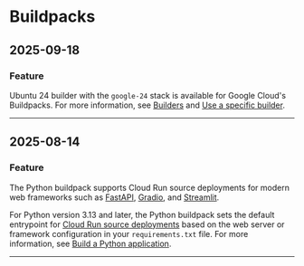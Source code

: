 # Buildpacks

## 2025-09-18

### Feature

Ubuntu 24 builder with the `google-24` stack is available for Google Cloud's Buildpacks. For more information, see [Builders](https://cloud.google.com/docs/buildpacks/builders) and [Use a specific builder](https://cloud.google.com/docs/buildpacks/use-a-specific-builder).

---
## 2025-08-14

### Feature

The Python buildpack supports Cloud Run source deployments for modern web frameworks such as [FastAPI](https://cloud.google.com/run/docs/quickstarts/build-and-deploy/deploy-python-fastapi-service.md), [Gradio](https://cloud.google.com/run/docs/quickstarts/build-and-deploy/deploy-python-gradio-service), and [Streamlit](https://cloud.google.com/run/docs/quickstarts/build-and-deploy/deploy-python-streamlit-service).

For Python version 3.13 and later, the Python buildpack sets the default entrypoint for [Cloud Run source deployments](https://cloud.google.com/run/docs/deploying-source-code) based on the web server or framework configuration in your `requirements.txt` file. For more information, see [Build a Python application](https://cloud.google.com/docs/buildpacks/python#entrypoint).

---
